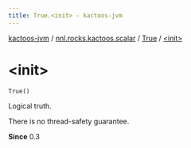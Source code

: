 ```yaml
---
title: True.<init> - kactoos-jvm
---
```


[kactoos-jvm](../../index.html) / [nnl.rocks.kactoos.scalar](../index.html) / [True](index.html) / [&lt;init&gt;](./-init-.html)

# &lt;init&gt;

`True()`

Logical truth.

There is no thread-safety guarantee.

**Since**
0.3

